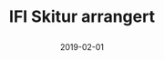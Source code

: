 ---
title: |
  IFI Skitur arrangert
tags: cyb, minor
year: 2019
date: 2019-02-01
sources:
  - https://webcache.googleusercontent.com/search?q=cache:yTLMohiIWVUJ:https://www.evensi.com/ifi-skitur-gaustadalleen-23-0373-oslo-norway/277774032+&cd=3&hl=en&ct=clnk&gl=no Evensi event page (cached)
view: none
---